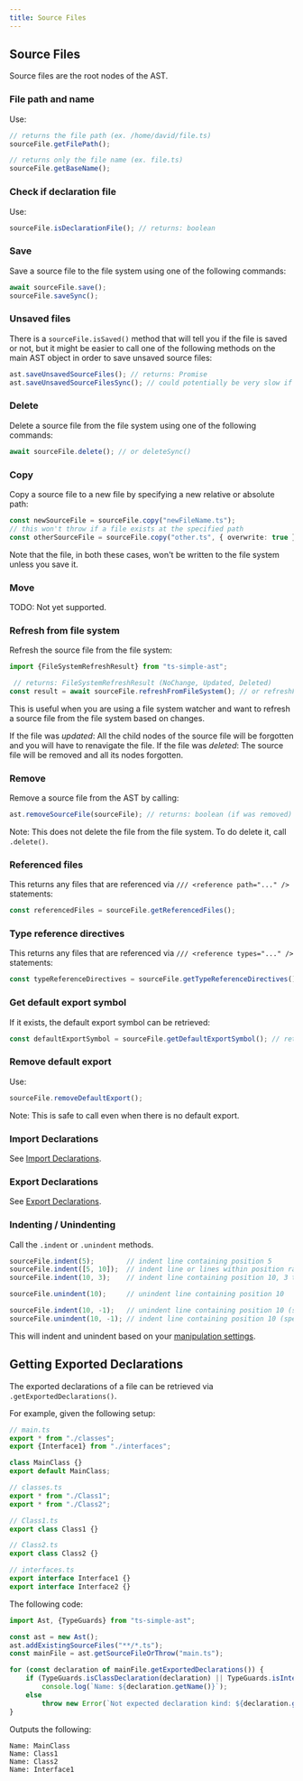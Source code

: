 ```yaml
---
title: Source Files
---
```


## Source Files

Source files are the root nodes of the AST.

### File path and name

Use:

```typescript
// returns the file path (ex. /home/david/file.ts)
sourceFile.getFilePath();

// returns only the file name (ex. file.ts)
sourceFile.getBaseName();
```

### Check if declaration file

Use:

```typescript
sourceFile.isDeclarationFile(); // returns: boolean
```

### Save

Save a source file to the file system using one of the following commands:

```typescript
await sourceFile.save();
sourceFile.saveSync();
```

### Unsaved files

There is a `sourceFile.isSaved()` method that will tell you if the file is saved or not, but it might be easier
to call one of the following methods on the main AST object in order to save unsaved source files:

```typescript
ast.saveUnsavedSourceFiles(); // returns: Promise
ast.saveUnsavedSourceFilesSync(); // could potentially be very slow if there are a lot of files to save
```

### Delete

Delete a source file from the file system using one of the following commands:

```typescript
await sourceFile.delete(); // or deleteSync()
```

### Copy

Copy a source file to a new file by specifying a new relative or absolute path:

```typescript
const newSourceFile = sourceFile.copy("newFileName.ts");
// this won't throw if a file exists at the specified path
const otherSourceFile = sourceFile.copy("other.ts", { overwrite: true });
```

Note that the file, in both these cases, won't be written to the file system unless you save it.

### Move

TODO: Not yet supported.

### Refresh from file system

Refresh the source file from the file system:

```ts
import {FileSystemRefreshResult} from "ts-simple-ast";

 // returns: FileSystemRefreshResult (NoChange, Updated, Deleted)
const result = await sourceFile.refreshFromFileSystem(); // or refreshFromFileSystemSync()
```

This is useful when you are using a file system watcher and want to refresh a source file from the file system based on changes.

If the file was _updated_: All the child nodes of the source file will be forgotten and you will have to renavigate the file.
If the file was _deleted_: The source file will be removed and all its nodes forgotten.

### Remove

Remove a source file from the AST by calling:

```typescript
ast.removeSourceFile(sourceFile); // returns: boolean (if was removed)
```

Note: This does not delete the file from the file system. To do delete it, call `.delete()`.

### Referenced files

This returns any files that are referenced via `/// <reference path="..." />` statements:

```typescript
const referencedFiles = sourceFile.getReferencedFiles();
```

### Type reference directives

This returns any files that are referenced via `/// <reference types="..." />` statements:

```typescript
const typeReferenceDirectives = sourceFile.getTypeReferenceDirectives();
```

### Get default export symbol

If it exists, the default export symbol can be retrieved:

```typescript
const defaultExportSymbol = sourceFile.getDefaultExportSymbol(); // returns: Symbol | undefined
```

### Remove default export

Use:

```typescript
sourceFile.removeDefaultExport();
```

Note: This is safe to call even when there is no default export.


### Import Declarations

See [Import Declarations](imports).

### Export Declarations

See [Export Declarations](exports).

### Indenting / Unindenting

Call the `.indent` or `.unindent` methods.

```typescript
sourceFile.indent(5);        // indent line containing position 5
sourceFile.indent([5, 10]);  // indent line or lines within position range [5-10]
sourceFile.indent(10, 3);    // indent line containing position 10, 3 times

sourceFile.unindent(10);     // unindent line containing position 10

sourceFile.indent(10, -1);   // unindent line containing position 10 (specify negative times)
sourceFile.unindent(10, -1); // indent line containing position 10 (specify negative times)
```

This will indent and unindent based on your [manipulation settings](../manipulation/settings).

## Getting Exported Declarations

The exported declarations of a file can be retrieved via `.getExportedDeclarations()`.

For example, given the following setup:

```ts
// main.ts
export * from "./classes";
export {Interface1} from "./interfaces";

class MainClass {}
export default MainClass;

// classes.ts
export * from "./Class1";
export * from "./Class2";

// Class1.ts
export class Class1 {}

// Class2.ts
export class Class2 {}

// interfaces.ts
export interface Interface1 {}
export interface Interface2 {}
```

The following code:

```ts
import Ast, {TypeGuards} from "ts-simple-ast";

const ast = new Ast();
ast.addExistingSourceFiles("**/*.ts");
const mainFile = ast.getSourceFileOrThrow("main.ts");

for (const declaration of mainFile.getExportedDeclarations()) {
    if (TypeGuards.isClassDeclaration(declaration) || TypeGuards.isInterfaceDeclaration(declaration))
        console.log(`Name: ${declaration.getName()}`);
    else
        throw new Error(`Not expected declaration kind: ${declaration.getKindName()}`);
}
```

Outputs the following:

```
Name: MainClass
Name: Class1
Name: Class2
Name: Interface1
```
